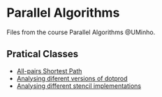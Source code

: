 # Parallel Algorithms

Files from the course Parallel Algorithms @UMinho.

## Pratical Classes

* [All-pairs Shortest Path](asp)
* [Analysing diferent versions of dotprod](dotprod)
* [Analysing different stencil implementations](stencil2D)
